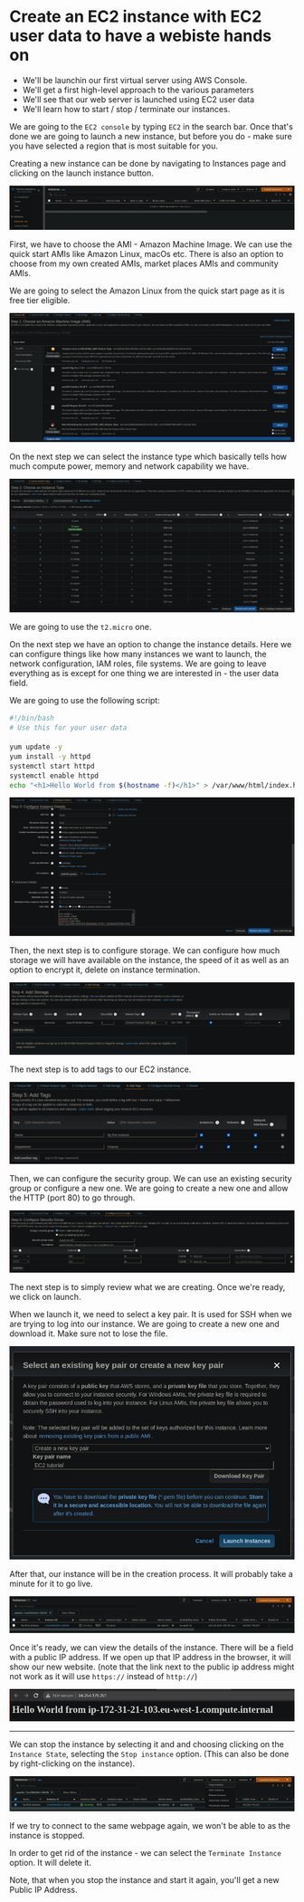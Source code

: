 # Create an EC2 instance with EC2 user data to have a webiste hands on

- We'll be launchin our first virtual server using AWS Console.
- We'll get a first high-level approach to the various parameters
- We'll see that our web server is launched using EC2 user data
- We'll learn how to start / stop / terminate our instances.

We are going to the `EC2 console` by typing `EC2` in the search bar.
Once that's done we are going to launch a new instance, but before you do - make sure you have selected a region that is most suitable for you.

Creating a new instance can be done by navigating to Instances page and clicking on the launch instance button.

![](img/2021-08-17-12-32-20.png)

First, we have to choose the AMI - Amazon Machine Image. We can use the quick start AMIs like Amazon Linux, macOs etc. There is also an option to choose from my own created AMIs, market places AMIs and community AMIs.

We are going to select the Amazon Linux from the quick start page as it is free tier eligible.

![](img/2021-08-17-12-34-43.png)

On the next step we can select the instance type which basically tells how much compute power, memory and network capability we have.

![](img/2021-08-17-12-36-21.png)

We are going to use the `t2.micro` one.

On the next step we have an option to change the instance details. Here we can configure things like how many instances we want to launch, the network configuration, IAM roles, file systems. We are going to leave everything as is except for one thing we are interested in - the user data field.

We are going to use the following script:

```bash
#!/bin/bash
# Use this for your user data

yum update -y
yum install -y httpd
systemctl start httpd
systemctl enable httpd
echo "<h1>Hello World from $(hostname -f)</h1>" > /var/www/html/index.html
```

![](img/2021-08-17-12-41-17.png)

Then, the next step is to configure storage. We can configure how much storage we will have available on the instance, the speed of it as well as an option to encrypt it, delete on instance termination.

![](img/2021-08-17-12-43-46.png)

The next step is to add tags to our EC2 instance.

![](img/2021-08-17-12-45-03.png)

Then, we can configure the security group. We can use an existing security group or configure a new one. We are going to create a new one and allow the HTTP (port 80) to go through.

![](img/2021-08-17-12-46-47.png)

The next step is to simply review what we are creating. Once we're ready, we click on launch.

When we launch it, we need to select a key pair. It is used for SSH when we are trying to log into our instance. We are going to create a new one and download it. Make sure not to lose the file.

![](img/2021-08-17-12-49-04.png)

After that, our instance will be in the creation process. It will probably take a minute for it to go live.

![](img/2021-08-17-12-50-24.png)

Once it's ready, we can view the details of the instance. There will be a field with a public IP address. If we open up that IP address in the browser, it will show our new website. (note that the link next to the public ip address might not work as it will use `https://` instead of `http://`)

![](img/2021-08-17-12-54-52.png)

---

We can stop the instance by selecting it and and choosing clicking on the `Instance State`, selecting the `Stop instance` option. (This can also be done by right-clicking on the instance).

![](img/2021-08-17-12-58-51.png)

If we try to connect to the same webpage again, we won't be able to as the instance is stopped.

In order to get rid of the instance - we can select the `Terminate Instance` option. It will delete it.

Note, that when you stop the instance and start it again, you'll get a new Public IP Address.